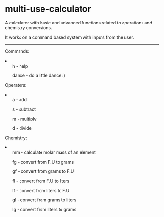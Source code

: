 # multi-use-calculator

A calculator with basic and advanced functions related to operations and chemistry conversions.

It works on a command based system with inputs from the user.

<hr>

Commands:
<li>
<ul>h - help</ul>
<ul>dance - do a little dance :)</ul>
</li>

Operators:
<li>
<ul>a - add</ul>
<ul>s - subtract</ul>
<ul>m - multiply</ul>
<ul>d - divide</ul>
</li>

Chemistry:
<li>
<ul>mm - calculate molar mass of an element</ul>
<ul>fg - convert from F.U to grams</ul>
<ul>gf - convert from grams to F.U</ul>
<ul>fl - convert from F.U to liters</ul>
<ul>lf - convert from liters to F.U</ul>
<ul>gl - convert from grams to liters</ul>
<ul>lg - convert from liters to grams</ul>
</li>
